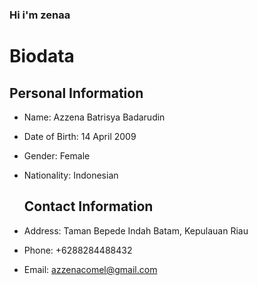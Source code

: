 ### Hi i'm zenaa
# Biodata

## Personal Information
- Name: Azzena Batrisya Badarudin
- Date of Birth: 14 April 2009
- Gender: Female
- Nationality: Indonesian
  
  ## Contact Information
  
- Address: Taman Bepede Indah Batam, Kepulauan Riau
- Phone: +6288284488432
- Email: azzenacomel@gmail.com

